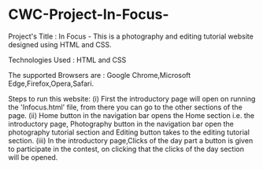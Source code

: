 # CWC-Project-In-Focus-
Project's Title : In Focus - This is a photography and editing tutorial website designed using HTML and CSS.

Technologies Used : HTML and CSS

The supported Browsers are : Google Chrome,Microsoft Edge,Firefox,Opera,Safari.

Steps to run this website: (i) First the introductory page will open on running the 'Infocus.html' file, from there you can go to the other sections of the page. (ii) Home button in the navigation bar opens the Home section i.e. the introductory page, Photography button in the navigation bar open the photography tutorial section and Editing button takes to the editing tutorial section. (iii) In the introductory page,Clicks of the day part a button is given to participate in the contest, on clicking that the clicks of the day section will be opened. 
